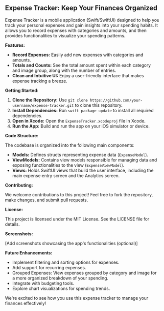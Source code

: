 ## Expense Tracker: Keep Your Finances Organized  

Expense Tracker is a mobile application (Swift/SwiftUI) designed to help you track your personal expenses and gain insights into your spending habits. It allows you to record expenses with categories and amounts, and then provides functionalities to visualize your spending patterns.

**Features:**

* **Record Expenses:** Easily add new expenses with categories and amounts.
* **Totals and Counts:** See the total amount spent within each category and image group, along with the number of entries.
* **Clean and Intuitive UI:** Enjoy a user-friendly interface that makes expense tracking a breeze.

**Getting Started:**

1. **Clone the Repository:** Use `git clone https://github.com/your-username/expense-tracker.git` to clone this repository.
2. **Install Dependencies:** Run `swift package update` to install all required dependencies.
3. **Open in Xcode:** Open the `ExpenseTracker.xcodeproj` file in Xcode.
4. **Run the App:** Build and run the app on your iOS simulator or device.

**Code Structure:**

The codebase is organized into the following main components:

* **Models:** Defines structs representing expense data (`ExpenseModel`).
* **ViewModels:** Contains view models responsible for managing data and exposing functionalities to the view (`ExpenseViewModel`).
* **Views:** Holds SwiftUI views that build the user interface, including the main expense entry screen and the Analytics screen.

**Contributing:**

We welcome contributions to this project! Feel free to fork the repository, make changes, and submit pull requests.

**License:**

This project is licensed under the MIT License. See the LICENSE file for details.

**Screenshots:**

[Add screenshots showcasing the app's functionalities (optional)]

**Future Enhancements:**

* Implement filtering and sorting options for expenses.
* Add support for recurring expenses.
* Grouped Expenses: View expenses grouped by category and image for a more organized breakdown of your spending.
* Integrate with budgeting tools.
* Explore chart visualizations for spending trends.

We're excited to see how you use this expense tracker to manage your finances effectively!
